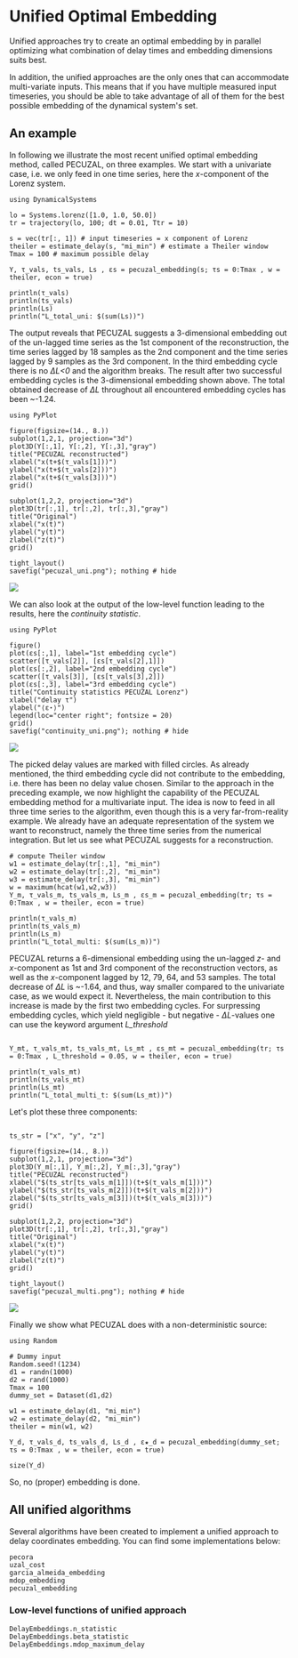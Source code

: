 # Unified Optimal Embedding
Unified approaches try to create an optimal embedding by in parallel optimizing what combination of delay times and embedding dimensions suits best.

In addition, the unified approaches are the only ones that can accommodate multi-variate inputs. This means that if you have multiple measured input timeseries, you should be able to take advantage of all of them for the best possible embedding of the dynamical system's set.

## An example

In following we illustrate the most recent unified optimal embedding method, called PECUZAL, on three examples.
We start with a univariate case, i.e. we only feed in one time series,
here the *x*-component of the Lorenz system.  
```@example MAIN
using DynamicalSystems

lo = Systems.lorenz([1.0, 1.0, 50.0])
tr = trajectory(lo, 100; dt = 0.01, Ttr = 10)

s = vec(tr[:, 1]) # input timeseries = x component of Lorenz
theiler = estimate_delay(s, "mi_min") # estimate a Theiler window
Tmax = 100 # maximum possible delay

Y, τ_vals, ts_vals, Ls , εs = pecuzal_embedding(s; τs = 0:Tmax , w = theiler, econ = true)

println(τ_vals)
println(ts_vals)
println(Ls)
println("L_total_uni: $(sum(Ls))")
```
The output reveals that PECUZAL suggests a 3-dimensional embedding out of the
un-lagged time series as the 1st component of the reconstruction, the time
series lagged by 18 samples as the 2nd component and the time series lagged by
9 samples as the 3rd component. In the third embedding cycle there is no *ΔL<0*
and the algorithm breaks. The result after two successful embedding cycles is
the 3-dimensional embedding shown above. The total obtained decrease of *ΔL*
throughout all encountered embedding cycles has been ~-1.24.
```@example MAIN
using PyPlot

figure(figsize=(14., 8.))
subplot(1,2,1, projection="3d")
plot3D(Y[:,1], Y[:,2], Y[:,3],"gray")
title("PECUZAL reconstructed")
xlabel("x(t+$(τ_vals[1]))")
ylabel("x(t+$(τ_vals[2]))")
zlabel("x(t+$(τ_vals[3]))")
grid()

subplot(1,2,2, projection="3d")
plot3D(tr[:,1], tr[:,2], tr[:,3],"gray")
title("Original")
xlabel("x(t)")
ylabel("y(t)")
zlabel("z(t)")
grid()

tight_layout()
savefig("pecuzal_uni.png"); nothing # hide
```
![](pecuzal_uni.png)

We can also look at the output of the low-level function leading to the results,
here the *continuity statistic*.
```@example MAIN
using PyPlot

figure()
plot(εs[:,1], label="1st embedding cycle")
scatter([τ_vals[2]], [εs[τ_vals[2],1]])
plot(εs[:,2], label="2nd embedding cycle")
scatter([τ_vals[3]], [εs[τ_vals[3],2]])
plot(εs[:,3], label="3rd embedding cycle")
title("Continuity statistics PECUZAL Lorenz")
xlabel("delay τ")
ylabel("⟨ε⋆⟩")
legend(loc="center right"; fontsize = 20)
grid()
savefig("continuity_uni.png"); nothing # hide
```
![](continuity_uni.png)

The picked delay values are marked with filled circles. As already mentioned, the
third embedding cycle did not contribute to the embedding, i.e. there has been
no delay value chosen.
Similar to the approach in the preceding example, we now highlight the capability
of the PECUZAL embedding method for a multivariate input. The idea is now to feed
in all three time series to the algorithm, even though this is a very
far-from-reality example. We already have an adequate representation of the
system we want to reconstruct, namely the three time series from the numerical
integration. But let us see what PECUZAL suggests for a reconstruction.
```@example MAIN
# compute Theiler window
w1 = estimate_delay(tr[:,1], "mi_min")
w2 = estimate_delay(tr[:,2], "mi_min")
w3 = estimate_delay(tr[:,3], "mi_min")
w = maximum(hcat(w1,w2,w3))
Y_m, τ_vals_m, ts_vals_m, Ls_m , εs_m = pecuzal_embedding(tr; τs = 0:Tmax , w = theiler, econ = true)

println(τ_vals_m)
println(ts_vals_m)
println(Ls_m)
println("L_total_multi: $(sum(Ls_m))")
```
PECUZAL returns a 6-dimensional embedding using the un-lagged *z*- and *x*-component
as 1st and 3rd component of the reconstruction vectors, as well as the *x*-component
lagged by 12, 79, 64, and 53 samples. The total decrease of *ΔL* is ~-1.64, and
thus, way smaller compared to the univariate case, as we would expect it. Nevertheless,
the main contribution to this increase is made by the first two embedding cycles.
For surpressing embedding cycles, which yield negligible - but negative - *ΔL*-values
one can use the keyword argument *L_threshold*   
```@example MAIN

Y_mt, τ_vals_mt, ts_vals_mt, Ls_mt , εs_mt = pecuzal_embedding(tr; τs = 0:Tmax , L_threshold = 0.05, w = theiler, econ = true)

println(τ_vals_mt)
println(ts_vals_mt)
println(Ls_mt)
println("L_total_multi_t: $(sum(Ls_mt))")
```
Let's plot these three components:
```@example MAIN

ts_str = ["x", "y", "z"]

figure(figsize=(14., 8.))
subplot(1,2,1, projection="3d")
plot3D(Y_m[:,1], Y_m[:,2], Y_m[:,3],"gray")
title("PECUZAL reconstructed")
xlabel("$(ts_str[ts_vals_m[1]])(t+$(τ_vals_m[1]))")
ylabel("$(ts_str[ts_vals_m[2]])(t+$(τ_vals_m[2]))")
zlabel("$(ts_str[ts_vals_m[3]])(t+$(τ_vals_m[3]))")
grid()

subplot(1,2,2, projection="3d")
plot3D(tr[:,1], tr[:,2], tr[:,3],"gray")
title("Original")
xlabel("x(t)")
ylabel("y(t)")
zlabel("z(t)")
grid()

tight_layout()
savefig("pecuzal_multi.png"); nothing # hide
```
![](pecuzal_multi.png)

Finally we show what PECUZAL does with a non-deterministic source:

```@example MAIN
using Random

# Dummy input
Random.seed!(1234)
d1 = randn(1000)
d2 = rand(1000)
Tmax = 100
dummy_set = Dataset(d1,d2)

w1 = estimate_delay(d1, "mi_min")
w2 = estimate_delay(d2, "mi_min")
theiler = min(w1, w2)

Y_d, τ_vals_d, ts_vals_d, Ls_d , ε★_d = pecuzal_embedding(dummy_set; τs = 0:Tmax , w = theiler, econ = true)

size(Y_d)
```

So, no (proper) embedding is done.

## All unified algorithms

Several algorithms have been created to implement a unified approach to delay coordinates embedding. You can find some implementations below:
```@docs
pecora
uzal_cost
garcia_almeida_embedding
mdop_embedding
pecuzal_embedding
```

### Low-level functions of unified approach
```@docs
DelayEmbeddings.n_statistic
DelayEmbeddings.beta_statistic
DelayEmbeddings.mdop_maximum_delay
```
